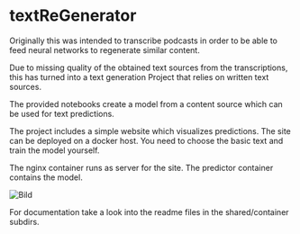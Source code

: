 # textReGenerator

Originally this was intended to transcribe podcasts in order to be able to feed neural networks to regenerate similar content.

Due to missing quality of the obtained text sources from the transcriptions, this has turned into a text generation Project that relies on written text sources.

The provided notebooks create a model from a content source which can be used for text predictions.

The project includes a simple website which visualizes predictions. The site can be deployed on a docker host. You need to choose the basic text and train the model yourself.

The nginx container runs as server for the site.
The predictor container contains the model.

![Bild](https://github.com/user-attachments/assets/78be84e4-45b6-47bb-a371-7598aac6c591)

For documentation take a look into the readme files in the shared/container subdirs.
